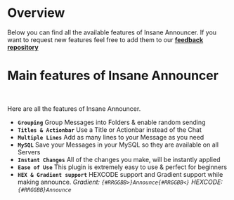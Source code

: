 # Overview
Below you can find all the available features of Insane Announcer. If you want to request new features feel free to add them to our **[feedback repository](https://github.com/TechsCode-Team/Feedback/discussions/categories/suggestions)**
<br>

# Main features of Insane Announcer
<br>

Here are all the features of Insane Announcer.
<br>

* **`Grouping`**
  Group Messages into Folders & enable random sending
* **`Titles & Actionbar`**
  Use a Title or Actionbar instead of the Chat
* **`Multiple Lines`**
  Add as many lines to your Message as you need
* **`MySQL`**
  Save your Messages in your MySQL so they are available on all Servers
* **`Instant Changes`**
  All of the changes you make, will be instantly applied
* **`Ease of Use`**
  This plugin is extremely easy to use & perfect for beginners
* **`HEX & Gradient support`**
  HEXCODE support and Gradient support while making announce.
  *Gradient: `{#RRGGBB>}Announce{#RRGGBB<}`*
  *HEXCODE: `{#RRGGBB}Announce`*
